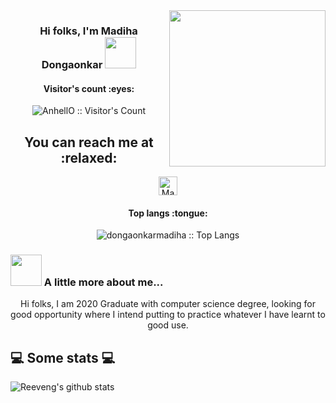 <img align='right' src="https://media.giphy.com/media/ieyl9zmCjO4b4t6qoY/giphy.gif" width="250">
<h3 align="center"> Hi folks, I'm Madiha Dongaonkar <img src="https://media.giphy.com/media/vwtg8NZpMpXFG9AO1M/giphy.gif" width="50"></h3>
  
  <h4 align="center">Visitor's count :eyes:</h4>

<p align="center"><img src="https://profile-counter.glitch.me/{AnhellO}/count.svg" alt="AnhellO :: Visitor's Count" /></p>


<h2 align="center">You can reach me at :relaxed:</h2>

<p align="center">
  <a href="https://www.linkedin.com/in/madihadongaonkar/">
    <img src="https://www.vectorlogo.zone/logos/linkedin/linkedin-icon.svg" alt="Madiha's Linkedin" height="30" width="30">
  </a>
  <h4 align="center">Top langs :tongue:</h4>

<p align="center"><img src="https://github-readme-stats.vercel.app/api/top-langs/?username=madihadongaonkar&langs_count=10&theme=tokyonight&layout=compact" alt="dongaonkarmadiha :: Top Langs" /></p>
  
### <img src="https://media.giphy.com/media/VgCDAzcKvsR6OM0uWg/giphy.gif" width="50"> A little more about me... 
<p align="center"> Hi folks, I am 2020 Graduate with computer science degree, looking for good opportunity where I intend putting to practice whatever I have learnt to good use.</p>
  
<h2>💻 Some stats 💻</h2>

![Reeveng's github stats](https://github-readme-stats.vercel.app/api?username=madihadongaonkar&show_icons=true&title_color=fff&icon_color=79ff97&text_color=9f9f9f&bg_color=151515)




